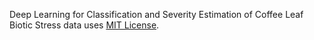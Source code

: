 Deep Learning for Classification and Severity Estimation of Coffee Leaf Biotic Stress data uses [MIT License](https://spdx.org/licenses/MIT.html).
